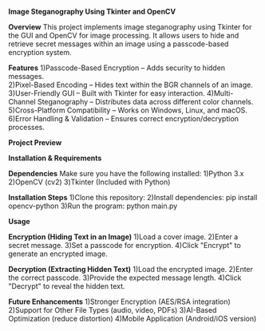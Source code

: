 **Image Steganography Using Tkinter and OpenCV**

**Overview**
This project implements image steganography using Tkinter for the GUI and OpenCV for image processing. It allows users to hide and retrieve secret messages within an image using a passcode-based encryption system.

**Features**
1)Passcode-Based Encryption – Adds security to hidden messages.<br>
2)Pixel-Based Encoding – Hides text within the BGR channels of an image.<br>
3)User-Friendly GUI – Built with Tkinter for easy interaction.
4)Multi-Channel Steganography – Distributes data across different color channels.
5)Cross-Platform Compatibility – Works on Windows, Linux, and macOS.
6)Error Handling & Validation – Ensures correct encryption/decryption processes.


**Project Preview**



**Installation & Requirements**

**Dependencies**
Make sure you have the following installed:
1)Python 3.x
2)OpenCV (cv2)
3)Tkinter (Included with Python)

**Installation Steps**
1)Clone this repository:
2)Install dependencies:
  pip install opencv-python
3)Run the program:
  python main.py

**Usage**

**Encryption (Hiding Text in an Image)**
1)Load a cover image.
2)Enter a secret message.
3)Set a passcode for encryption.
4)Click "Encrypt" to generate an encrypted image.

**Decryption (Extracting Hidden Text)**
1)Load the encrypted image.
2)Enter the correct passcode.
3)Provide the expected message length.
4)Click "Decrypt" to reveal the hidden text.


**Future Enhancements**
1)Stronger Encryption (AES/RSA integration)
2)Support for Other File Types (audio, video, PDFs)
3)AI-Based Optimization (reduce distortion)
4)Mobile Application (Android/iOS version)
  
